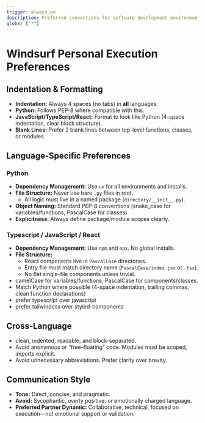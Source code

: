```yaml
---
trigger: always_on
description: Preferred conventions for software development environments, formatting, and tone.
globs: ["*"]
---
```


# Windsurf Personal Execution Preferences

## Indentation & Formatting

- **Indentation:** Always 4 spaces (no tabs) in **all** languages.
- **Python:** Follows PEP-8 where compatible with this.
- **JavaScript/TypeScript/React:** Format to look like Python (4-space indentation, clear block structure).
- **Blank Lines:** Prefer 2 blank lines between top-level functions, classes, or modules.

## Language-Specific Preferences

### Python
- **Dependency Management:** Use `uv` for all environments and installs.
- **File Structure:** Never use bare `.py` files in root.
  - All logic must live in a named package (`directory/__init__.py`).
- **Object Naming:** Standard PEP-8 conventions (snake_case for variables/functions, PascalCase for classes).
- **Explicitness:** Always define package/module scopes clearly.

### Typescript / JavaScript / React
- **Dependency Management:** Use `npm` and `npx`. No global installs.
- **File Structure:**
  - React components live in `PascalCase` directories.
  - Entry file must match directory name (`PascalCase/index.jsx` or `.tsx`).
  - No flat single-file components unless trivial.
- camelCase for variables/functions, PascalCase for components/classes.
- Match Python where possible (4-space indentation, trailing commas, clean function declarations)
- prefer typescript over javascript
- prefer tailwindcss over styled-components

## Cross-Language

- clean, indented, readable, and block-separated.
- Avoid anonymous or “free-floating” code. Modules must be scoped, imports explicit.
- Avoid unnecessary abbreviations. Prefer clarity over brevity.

## Communication Style

- **Tone:** Direct, concise, and pragmatic.
- **Avoid:** Sycophantic, overly positive, or emotionally charged language.
- **Preferred Partner Dynamic:** Collaborative, technical, focused on execution—not emotional support or validation.

